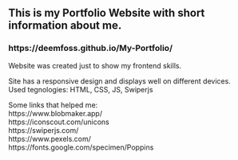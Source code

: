 <h2>This is my Portfolio Website with short information about me.</h2>
<h3>https://deemfoss.github.io/My-Portfolio/</h3>
<p>Website was created just to show my frontend skills.
<p>Site has a responsive design and displays well on different devices.<br>
Used tegnologies: HTML, CSS, JS, Swiperjs</p>
<p>Some links that helped me:<br>
https://www.blobmaker.app/<br>
https://iconscout.com/unicons<br>
https://swiperjs.com/<br>
https://www.pexels.com/<br>
https://fonts.google.com/specimen/Poppins
</p>

